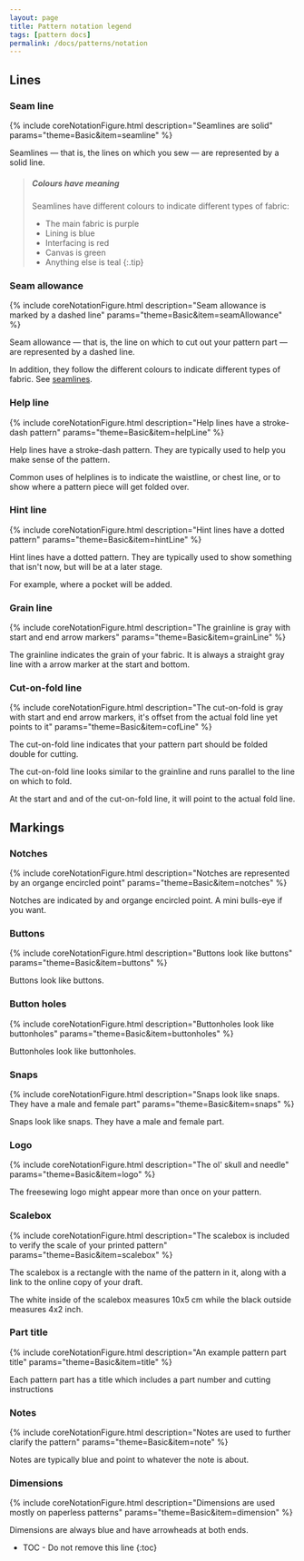 ```yaml
---
layout: page
title: Pattern notation legend
tags: [pattern docs]
permalink: /docs/patterns/notation
---
```


## Lines

### Seam line

{% include coreNotationFigure.html
    description="Seamlines are solid"
    params="theme=Basic&item=seamline"
%}

Seamlines &mdash; that is, the lines on which you sew &mdash; are represented by a solid line.

> ##### Colours have meaning
> Seamlines have different colours to indicate different types of fabric:
> 
>  - The main fabric is purple
>  - Lining is blue
>  - Interfacing is red
>  - Canvas is green
>  - Anything else is teal
{:.tip}

### Seam allowance

{% include coreNotationFigure.html
    description="Seam allowance is marked by a dashed line"
    params="theme=Basic&item=seamAllowance"
%}

Seam allowance &mdash; that is, the line on which to cut out your pattern part &mdash; are represented by a dashed line.

In addition, they follow the different colours to indicate different types of fabric. See [seamlines](#seam-line).

### Help line

{% include coreNotationFigure.html
    description="Help lines have a stroke-dash pattern"
    params="theme=Basic&item=helpLine"
%}

Help lines have a stroke-dash pattern. They are typically used to help you make sense of the pattern.

Common uses of helplines is to indicate the waistline, or chest line, or to show where a pattern piece will
get folded over.

### Hint line

{% include coreNotationFigure.html
    description="Hint lines have a dotted pattern"
    params="theme=Basic&item=hintLine"
%}

Hint lines have a dotted pattern. They are typically used to show something that isn't now, but will be at a later stage.

For example, where a pocket will be added.

### Grain line

{% include coreNotationFigure.html
    description="The grainline is gray with start and end arrow markers"
    params="theme=Basic&item=grainLine"
%}

The grainline indicates the grain of your fabric. It is always a straight gray line with a arrow marker at the start and bottom.

### Cut-on-fold line

{% include coreNotationFigure.html
    description="The cut-on-fold is gray with start and end arrow markers, it's offset from the actual fold line yet points to it"
    params="theme=Basic&item=cofLine"
%}

The cut-on-fold line indicates that your pattern part should be folded double for cutting.

The cut-on-fold line looks similar to the grainline and runs parallel to the line on which to fold.

At the start and and of the cut-on-fold line, it will point to the actual fold line.

## Markings

### Notches

{% include coreNotationFigure.html
    description="Notches are represented by an organge encircled point"
    params="theme=Basic&item=notches"
%}

Notches are indicated by and organge encircled point. A mini bulls-eye if you want.

### Buttons

{% include coreNotationFigure.html
    description="Buttons look like buttons"
    params="theme=Basic&item=buttons"
%}

Buttons look like buttons.

### Button holes

{% include coreNotationFigure.html
    description="Buttonholes look like buttonholes"
    params="theme=Basic&item=buttonholes"
%}

Buttonholes look like buttonholes.

### Snaps

{% include coreNotationFigure.html
    description="Snaps look like snaps. They have a male and female part"
    params="theme=Basic&item=snaps"
%}

Snaps look like snaps. They have a male and female part.

### Logo

{% include coreNotationFigure.html
    description="The ol' skull and needle"
    params="theme=Basic&item=logo"
%}

The freesewing logo might appear more than once on your pattern.

### Scalebox

{% include coreNotationFigure.html
    description="The scalebox is included to verify the scale of your printed pattern"
    params="theme=Basic&item=scalebox"
%}

The scalebox is a rectangle with the name of the pattern in it, along with a link to the online copy of your draft.

The white inside of the scalebox measures 10x5 cm while the black outside measures 4x2 inch.

### Part title

{% include coreNotationFigure.html
    description="An example pattern part title"
    params="theme=Basic&item=title"
%}

Each pattern part has a title which includes a part number and cutting instructions

### Notes

{% include coreNotationFigure.html
    description="Notes are used to further clarify the pattern"
    params="theme=Basic&item=note"
%}

Notes are typically blue and point to whatever the note is about.

### Dimensions

{% include coreNotationFigure.html
    description="Dimensions are used mostly on paperless patterns"
    params="theme=Basic&item=dimension"
%}

Dimensions are always blue and have arrowheads at both ends.



* TOC - Do not remove this line
{:toc}

